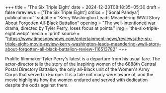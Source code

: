 +++
title = 'The Six Triple Eight'
date = 2024-12-23T08:18:35+05:30
draft = false
mreviews = ['The Six Triple Eight']
critics = ['Sonal Pandya']
publication = ''
subtitle = "Kerry Washington Leads Meandering WWII Story About Forgotten All-Black Battalion"
opening = "The well-intentioned war drama, directed by Tyler Perry, loses focus at points."
img = 'the-six-triple-eight.webp'
media = 'print'
source = "https://www.timesnownews.com/entertainment-news/reviews/the-six-triple-eight-movie-review-kerry-washington-leads-meandering-wwii-story-about-forgotten-all-black-battalion-review-116513782"
+++

Prolific filmmaker Tyler Perry's latest is a departure from his usual fare. The actor-director tells the story of the inspiring women of the 6888th Central Postal Directory Battalion, the only all-Black unit of the Women's Army Corps that served in Europe. It is a tale not many were aware of, and the movie highlights how the women endured and served with dedication despite the odds against them.
